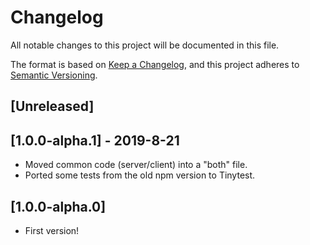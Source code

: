 # Changelog
All notable changes to this project will be documented in this file.

The format is based on [Keep a Changelog](https://keepachangelog.com/en/1.0.0/),
and this project adheres to [Semantic Versioning](https://semver.org/spec/v2.0.0.html).

## [Unreleased]

## [1.0.0-alpha.1] - 2019-8-21
- Moved common code (server/client) into a "both" file.
- Ported some tests from the old npm version to Tinytest.

## [1.0.0-alpha.0]
- First version!
